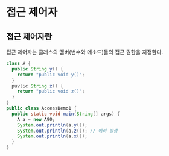 # 접근 제어자
## 접근 제어자란
접근 제어자는 클래스의 멤버(변수와 메소드)들의 접근 권한을 지정한다.<br>
```java
class A {
  public String y() {
    return "public void y()";
  }
  puvlic String z() {
    return "public void z()";
  }
}
public class AccessDemo1 {
  public static void main(String[] args) {
    A a = new A90;
    System.out.println(a.y());
    System.out.println(a.z()); // 에러 발생
    System.out.println(a.x());
  }
}
